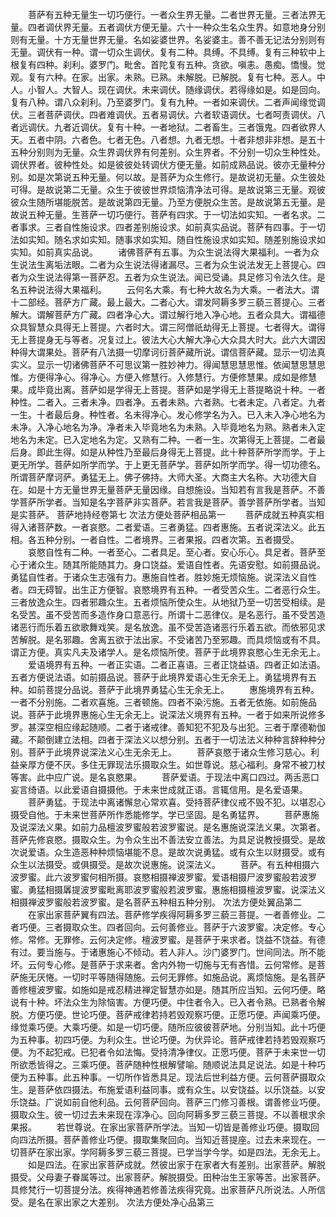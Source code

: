 <!-- { "loadSidebar": true } -->
　　菩萨有五种无量生一切巧便行。一者众生界无量。二者世界无量。三者法界无量。四者调伏界无量。五者调伏方便无量。六十一种众生名众生界。如意地身分别则有无量。十方无量世界无量。名如娑婆世界。名娑婆主。善不善无记法分别则有无量。调伏有一种。谓一切众生调伏。复有二种。具缚。不具缚。复有三种软中上根复有四种。刹利。婆罗门。毗舍。首陀复有五种。贪欲。嗔恚。愚痴。憍慢。觉观。复有六种。在家。出家。未熟。已熟。未解脱。已解脱。复有七种。恶人。中人。小智人。大智人。现在调伏。未来调伏。随缘调伏。若得缘如是。如是回向。复有八种。谓八众刹利。乃至婆罗门。复有九种。一者如来调伏。二者声闻缘觉调伏。三者菩萨调伏。四者难调伏。五者易调伏。六者软语调伏。七者呵责调伏。八者远调伏。九者近调伏。复有十种。一者地狱。二者畜生。三者饿鬼。四者欲界人天。五者中阴。六者色。七者无色。八者想。九者无想。十者非想非非想。是五十五种分别则为无量。众生界调伏界有何差别。众生界者。不分别一切众生种性处。调伏界者。彼种性处。如是彼彼处转调伏方便无量。如前成熟品说。彼亦无量种分别。如是次第说五种无量。何以故。是菩萨为众生修行。是故说初无量。众生彼处可得。是故说第二无量。众生于彼彼世界烦恼清净法可得。是故说第三无量。观彼彼众生随所堪能脱苦。是故说第四无量。乃至方便脱众生苦。是故说第五无量。是故说五种无量。生菩萨一切巧便行。菩萨有四求。于一切法如实知。一者名求。二者事求。三者自性施设求。四者差别施设求。如前真实品说。菩萨有四事。于一切法如实知。随名求如实知。随事求如实知。随自性施设求如实知。随差别施设求如实知。如前真实品说。
　　诸佛菩萨有五事。为众生说法得大果福利。一者为众生说法生离垢法眼。二者为众生说法得诸漏尽。三者为众生说法发无上菩提心。四者为众生说法得第一菩萨忍。五者为众生说法。闻已受诵。具足修习令法久住。是名五种说法得大果福利。
　　云何名大乘。有七种大故名为大乘。一者法大。谓十二部经。菩萨方广藏。最上最大。二者心大。谓发阿耨多罗三藐三菩提心。三者解大。谓解菩萨方广藏。四者净心大。谓过解行地入净心地。五者众具大。谓福德众具智慧众具得无上菩提。六者时大。谓三阿僧祇劫得无上菩提。七者得大。谓得无上菩提身无与等者。况复过上。彼法大心大解大净心大众具大时大。此六大谓因种得大谓果处。菩萨有八法摄一切摩诃衍菩萨藏所说。谓信菩萨藏。显示一切法真实义。显示一切诸佛菩萨不可思议第一胜妙神力。得闻慧思慧思惟。依闻慧思慧思惟。方便得净心。得净心。方便入修慧行。入修慧行。方便修慧果。成如是修慧果。成毕竟出离。菩萨如是学得无上菩提。菩萨如是学得无上菩提略说十种。一者种性。二者入。三者未净。四者净。五者未熟。六者熟。七者未定。八者定。九者一生。十者最后身。种性者。名未得净心。发心修学名为入。已入未入净心地名为未净。入净心地名为净。净者未入毕竟地名为未熟。入毕竟地名为熟。熟者未入定地名为未定。已入定地名为定。又熟有二种。一者一生。次第得无上菩提。二者最后身。即此生得。如是从种性乃至最后身得无上菩提。此十种菩萨所学而学。于上更无所学。菩萨如所学而学。于上更无菩萨学。菩萨如所学而学。得一切功德名。所谓菩萨摩诃萨。勇猛无上。佛子佛持。大师大圣。大商主大名称。大功德大自在。如是十方无量世界无量菩萨无量因缘。自想施设。当知若有言我是菩萨。不善学菩萨所学者。当知是名字菩萨非实菩萨。若言我是菩萨。善学菩萨所学者。当知是实菩萨。
菩萨地持经卷第七
次法方便处菩萨相品第一
　　菩萨成就五种真实相得入诸菩萨数。一者哀愍。二者爱语。三者勇猛。四者惠施。五者说深法义。此五相。各五种分别。一者自性。二者境界。三者果报。四者次第。五者摄受。
　　哀愍自性有二种。一者至心。二者具足。至心者。安心乐心。具足者。菩萨至心于诸众生。随其所能随其力。身口饶益。爱语自性者。先语安慰。如前摄品说。勇猛自性者。于诸众生志强有力。惠施自性者。胜妙施无烦恼施。说深法义自性者。四无碍智。出生正方便智。哀愍境界有五种。一者受苦众生。二者恶行众生。三者放逸众生。四者邪趣众生。五者烦恼所使众生。从地狱乃至一切苦受相续。是名受苦。虽不受苦而多造作身口意恶行。所谓十二恶律仪。是名恶行。虽不受苦造诸恶行而乐着五欲歌舞戏笑。是名放逸。虽不受苦造诸恶行乐着五欲。而依邪见求苦解脱。是名邪趣。舍离五欲于法出家。不受诸苦乃至邪趣。而具烦恼或有不具。谓正方便。真实凡夫及诸学人。是名烦恼所使。菩萨于此境界哀愍心生无余无上。
　　爱语境界有五种。一者正实语。二者正喜语。三者正饶益语。四者正如法语。五者方便说法语。如前摄品说。菩萨于此境界爱语心生无余无上。勇猛境界有五种。如前菩提分品说。菩萨于此境界勇猛心生无余无上。
　　惠施境界有五种。一者不分别施。二者欢喜施。三者顿施。四者不染污施。五者无依施。如前施品说。菩萨于此境界惠施心生无余无上。说深法义境界有五种。一者于如来所说修多罗。甚深空相应缘起随顺。二者于诸戒律。善知犯不犯及与出犯。三者于摩德勒伽藏。不颠倒建立法相。四者于深法义以想分别。五者于一切法法义种种言辞种种分别。菩萨于此境界说深法义心生无余无上。
　　菩萨哀愍于诸众生修习慈心。利益亲厚方便不厌。多住无罪现法乐摄取众生。如世尊说。慈心福利。身常不被刀杖等害。此中应广说。是名哀愍果。
　　菩萨爱语。于现法中离口四过。两舌恶口妄言绮语。以此爱语自摄摄他。于未来世成就正语。言辄信用。是名爱语果。
　　菩萨勇猛。于现法中离诸懈怠心常欢喜。受持菩萨律仪戒不毁不犯。以堪忍心摄受自他。于未来世菩萨所作悉能修学。学已坚固。是名勇猛界。
　　菩萨惠施及说深法义果。如前力品檀波罗蜜般若波罗蜜说。是名惠施说深法义果。次第者。菩萨先修哀愍。摄取众生。为令众生出不善法安立善法。为具足说教授摄受。是故次说爱语。众生造恶种种烦恼堪能不息。是故次说勇猛。或有众生以财摄受。或有众生以法摄受。或俱摄受。是故次说惠施。说深法义。
　　菩萨。有五种相摄六波罗蜜。此六波罗蜜何相所摄。哀愍相摄禅波罗蜜。爱语相摄尸波罗蜜般若波罗蜜。勇猛相摄羼提波罗蜜毗离耶波罗蜜般若波罗蜜。惠施相摄檀波罗蜜。说深法义相摄禅波罗蜜般若波罗蜜。是名菩萨五种相五种分别。
次法方便处翼品第二
　　在家出家菩萨翼有四法。菩萨修学疾得阿耨多罗三藐三菩提。一者善修业。二者巧便。三者摄取众生。四者回向。云何善修业。菩萨于六波罗蜜。决定修。专心修。常修。无罪修。云何决定修。檀波罗蜜。是菩萨于来求者。饶益不饶益。有德有过。要当施与。于诸惠施心不倾动。若人非人。沙门婆罗门。世间同法。所不能坏。云何专心修。是菩萨于求来者。舍内外物一切施与无有吝惜。云何常修。是菩萨施无厌惓。一切时平等随得随施。云何无罪修。如施品说。离烦恼施。是名菩萨善修檀波罗蜜。如施如是戒忍精进禅定智慧亦如是。随其所应当知。云何巧便。略说有十种。坏法众生为除恼害。方便巧便。中住者令入。已入者令熟。已熟者令解脱。方便巧便。世论巧便。菩萨戒律若持若毁观察巧便。正愿巧便。声闻乘巧便。缘觉乘巧便。大乘巧便。如是一切巧便。随所应彼彼菩萨地。分别当知。此十巧便为五种事。初四巧便。为利众生。世论巧便。为伏异论。菩萨戒律若持若毁观察巧便。为不起犯戒。已犯者令如法悔。受持清净律仪。正愿巧便。菩萨于未来世一切所欲悉皆得之。三乘巧便。菩萨随种性根解譬喻。随顺说法具足说法。如是十种巧便为五种事。此五种事。一切所作皆悉具足。现法后世利益方便。云何菩萨摄取众生。是菩萨依四摄法。布施爱语利益同事。或有众生。以安饶益。以乐饶益。以安乐饶益。广说如前自他利品。云何菩萨回向。菩萨三门修习善根。谓善修业巧便。摄取众生。彼一切过去未来现在淳净心。回向阿耨多罗三藐三菩提。不以善根求余果报。
　　若世尊说。在家出家菩萨所学法。当知一切皆是善修业巧便。摄取回向四法所摄。菩萨善修业巧便。摄取集聚回向。当知近菩提座。过去未来现在。一切菩萨在家出家。学阿耨多罗三藐三菩提。已学当学今学。如是四法。无余无上。
　　如是四法。在家出家菩萨成就。然彼出家于在家者大有差别。出家菩萨。解脱摄受。父母妻子眷属等过。出家菩萨。解脱摄受。田种治生王家等苦。出家菩萨。具修梵行一切菩提分法。疾得神通若修善法疾得究竟。出家菩萨凡所说法。人所信受。是名在家出家之大差别。
次法方便处净心品第三
